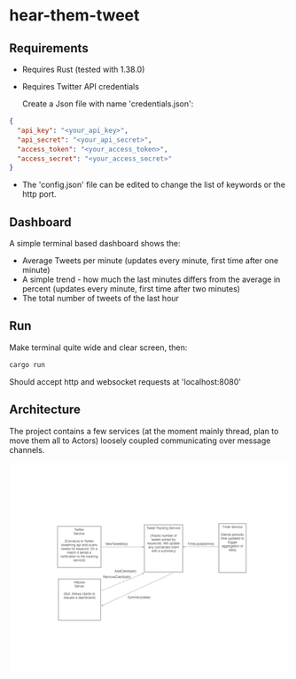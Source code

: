 # hear-them-tweet

## Requirements

* Requires Rust (tested with 1.38.0)

* Requires Twitter API credentials

  Create a Json file with name 'credentials.json':
```Json
{
  "api_key": "<your_api_key>",
  "api_secret": "<your_api_secret>",
  "access_token": "<your_access_token>",
  "access_secret": "<your_access_secret>"
}
```

* The 'config.json' file can be edited to change the list of keywords or the http port.

## Dashboard

A simple terminal based dashboard shows the:
* Average Tweets per minute (updates every minute, first time after one minute)
* A simple trend - how much the last minutes differs from the average in percent (updates every minute, first time after two minutes)
* The total number of tweets of the last hour

## Run

Make terminal quite wide and clear screen, then:
```bash
cargo run
```

Should accept http and websocket requests at 'localhost:8080'

## Architecture

The project contains a few services (at the moment mainly thread, plan to move them all to Actors) loosely coupled communicating over message channels.

![Architecture](images/architecture.png)
